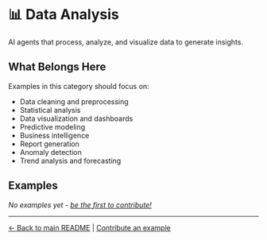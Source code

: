 # 📊 Data Analysis

AI agents that process, analyze, and visualize data to generate insights.

## What Belongs Here

Examples in this category should focus on:
- Data cleaning and preprocessing
- Statistical analysis
- Data visualization and dashboards
- Predictive modeling
- Business intelligence
- Report generation
- Anomaly detection
- Trend analysis and forecasting

## Examples

*No examples yet - [be the first to contribute!](../../CONTRIBUTING.md)*

---

[← Back to main README](../../README.md) | [Contribute an example](../../CONTRIBUTING.md)
